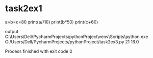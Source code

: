 # task2ex1
a=b=c=80
print(a//10)
print(b*50)
print(c+60)

output:
C:\Users\Dell\PycharmProjects\pythonProject\venv\Scripts\python.exe C:/Users/Dell/PycharmProjects/pythonProject/task2ex3.py
21
16.0

Process finished with exit code 0
